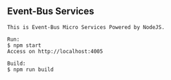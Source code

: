 ## Event-Bus Services

```
This is Event-Bus Micro Services Powered by NodeJS.

Run:
$ npm start
Access on http://localhost:4005

Build:
$ npm run build
```